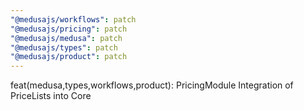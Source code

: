 ```yaml
---
"@medusajs/workflows": patch
"@medusajs/pricing": patch
"@medusajs/medusa": patch
"@medusajs/types": patch
"@medusajs/product": patch
---
```


feat(medusa,types,workflows,product): PricingModule Integration of PriceLists into Core
